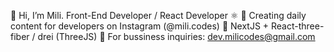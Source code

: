 👋 Hi, I’m Mili. Front-End Developer / React Developer ⚛️
📸 Creating daily content for developers on Instagram (@mili.codes)
🍫 NextJS + React-three-fiber / drei (ThreeJS)
📧 For bussiness inquiries: dev.milicodes@gmail.com 

<!---
milicodes/milicodes is a ✨ special ✨ repository because its `README.md` (this file) appears on your GitHub profile.
You can click the Preview link to take a look at your changes.
--->
